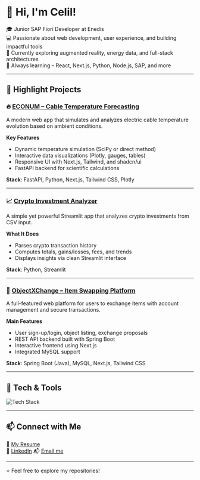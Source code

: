 # 👋 Hi, I'm Celil!

🎓 Junior SAP Fiori Developer at Enedis  
💻 Passionate about web development, user experience, and building impactful tools  
🚀 Currently exploring augmented reality, energy data, and full-stack architectures  
🌱 Always learning – React, Next.js, Python, Node.js, SAP, and more

---

## 📌 Highlight Projects

### 🔥 [ECONUM – Cable Temperature Forecasting](https://github.com/Lilecaz/ECONUM)
A modern web app that simulates and analyzes electric cable temperature evolution based on ambient conditions.

**Key Features**  
- Dynamic temperature simulation (SciPy or direct method)  
- Interactive data visualizations (Plotly, gauges, tables)  
- Responsive UI with Next.js, Tailwind, and shadcn/ui  
- FastAPI backend for scientific calculations

**Stack**: FastAPI, Python, Next.js, Tailwind CSS, Plotly

---

### 📈 [Crypto Investment Analyzer](https://github.com/Lilecaz/invests)
A simple yet powerful Streamlit app that analyzes crypto investments from CSV input.

**What It Does**  
- Parses crypto transaction history  
- Computes totals, gains/losses, fees, and trends  
- Displays insights via clean Streamlit interface

**Stack**: Python, Streamlit

---

### 🔄 [ObjectXChange – Item Swapping Platform](https://github.com/Lilecaz/ProjetQual)
A full-featured web platform for users to exchange items with account management and secure transactions.

**Main Features**  
- User sign-up/login, object listing, exchange proposals  
- REST API backend built with Spring Boot  
- Interactive frontend using Next.js  
- Integrated MySQL support

**Stack**: Spring Boot (Java), MySQL, Next.js, Tailwind CSS

---

## 🧰 Tech & Tools

![Tech Stack](https://skillicons.dev/icons?i=nextjs,react,nodejs,nestjs,tailwind,ts,js,py,java,spring,docker,mysql,streamlit,git,vscode)

---

## 📫 Connect with Me

📄 [My Resume](https://...)  
🔗 [LinkedIn](https://www.linkedin.com/in/...](https://www.linkedin.com/in/celil-yilmaz-b85544275/))  
📬 [Email me](lilecaz0090@gmail.com)

---

⭐ Feel free to explore my repositories!
